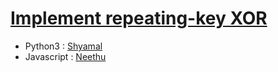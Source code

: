 # [Implement repeating-key XOR](http://cryptopals.com/sets/1/challenges/5)

* Python3 : [Shyamal](https://github.com/svaderia/SIG_Cryptography/blob/master/Cryptopal/Problem_5/Shyamal/solution.py)
* Javascript : [Neethu](https://github.com/Roboneet/SIG_Cryptography/blob/neethu/Cryptopal/Problem_5/Neethu/repeating_key.js)